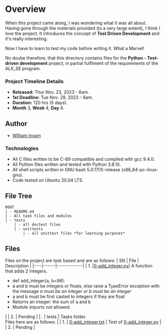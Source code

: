 # Overview #

When this project came along, I was wondering what it was all about. Having gone through the materials provided (to a very large extent), I think I love the project. It introduces the concept of **Test Driven Development** and it's really interesting.

Now I have to learn to test my code before writing it. What a Marvel!

No doube therefore, that this directory contains files for the **Python - Test-driven development** project, in partial fulfilment of the requirements of the ALX_SE program.

### Project Timeline Details ###
- **Released:** Thur Nov. 23, 2023 - 6am.
- **1st Deadline:** Tue Nov. 29, 2023 - 6am.
- **Duration:** 120 hrs (5 days).
- **Month** 3, **Week** 4, **Day** 4.

## Author ##
- [William Inyam](https://github.com/thecypherzen/)

### Technologies ##
- All C files written to be C-89 compatible and compiled with gcc 9.4.0.
- All Python files written and tested with Python 3.8.10.
- All shell scripts written in GNU bash 5.0.17(1)-release (x86_64-pc-linux-gnu).
- Code tested on Ubuntu 20.04 LTS.

## File Tree ##
	ROOT
	| - README.md
	| - All task files and modules
	| - tests
		| - all doctest files
		| - unittests
			| - all unittest files *for learning purposes*


## Files ##
Files on the project are task based and are as follows:
| SN | File | Description |
|----|------|-------------|
| 1. |[0-add_integer.py](https://github.com)| A function that adds 2 integers. <ul><li>def add_integer(a, b=98):</li><li>a and b must be integers or floats, else raise a TypeError exception with the message <em>a must be an integer or b must be an integer</em></li><li>a and b must be first casted to integers if they are float</li><li>Returns an integer: the sum of a and b</li><li>Module imports not allowed.</li></ul> |
| 2. | Pending |
|  . | tests | Tasks folder. </br>Files here are as follows: |
| 1. | [0-add_integer.txt](https://github.com) | Test of [0-add_integer.py](https://github.com) |
| 2. | Pending |
